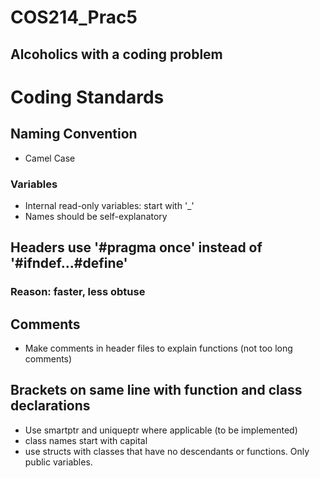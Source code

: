 # COS214_Prac5
 ## Alcoholics with a coding problem

# Coding Standards
 ## Naming Convention
  - Camel Case
  ### Variables
   - Internal read-only variables: start with '_'
   - Names should be self-explanatory
 
 ## Headers use '#pragma once' instead of '#ifndef...#define'
  ### Reason: faster, less obtuse

 ## Comments
  - Make comments in header files to explain functions (not too long comments)
 ## Brackets on same line with function and class declarations

 - Use smartptr and uniqueptr where applicable (to be implemented)
 - class names start with capital
 - use structs with classes that have no descendants or functions. Only public variables.
 
